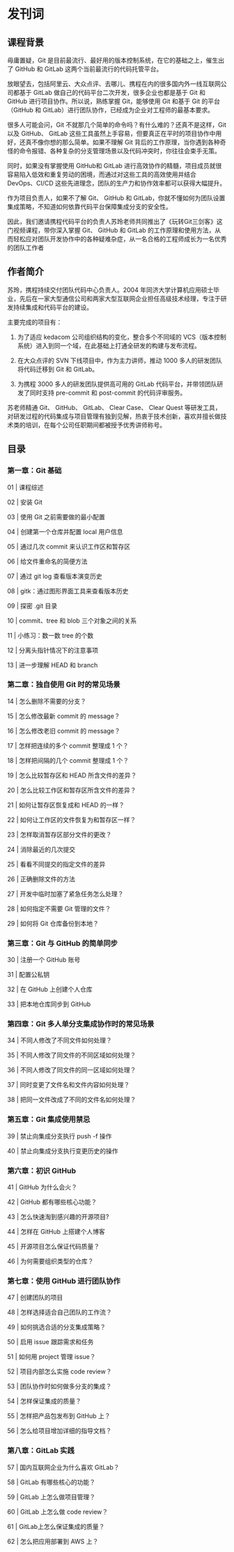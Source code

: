 # 发刊词

## 课程背景

毋庸置疑，Git 是目前最流行、最好用的版本控制系统，在它的基础之上，催生出了 GitHub 和 GitLab 这两个当前最流行的代码托管平台。

放眼望去，包括阿里云、大众点评、去哪儿、携程在内的很多国内外一线互联网公司都基于 GitLab 做自己的代码平台二次开发，很多企业也都是基于 Git 和 GitHub 进行项目协作。所以说，熟练掌握 Git，能够使用 Git 和基于 Git 的平台（GitHub 和 GitLab）进行团队协作，已经成为企业对工程师的最基本要求。

很多人可能会问，Git 不就那几个简单的命令吗？有什么难的？还真不是这样，Git 以及 GitHub、 GitLab 这些工具虽然上手容易，但要真正在平时的项目协作中用好，还真不像你想的那么简单。如果不理解 Git 背后的工作原理，当你遇到各种奇怪的命令报错、各种复杂的分支管理场景以及代码冲突时，你往往会束手无策。

同时，如果没有掌握使用 GitHub和 GitLab 进行高效协作的精髓，项目成员就很容易陷入低效和重复劳动的困境，而通过对这些工具的高效使用并结合 DevOps、CI/CD 这些先进理念，团队的生产力和协作效率都可以获得大幅提升。

作为项目负责人，如果不了解 Git、 GitHub 和 GitLab，你就不懂如何为团队设置集成策略，不知道如何依靠代码平台保障集成分支的安全性。

因此，我们邀请携程代码平台的负责人苏玲老师共同推出了《玩转Git三剑客》这门视频课程，带你深入掌握 Git、 GitHub 和 GitLab 的工作原理和使用方法，从而轻松应对团队开发协作中的各种疑难杂症，从一名合格的工程师成长为一名优秀的团队工作者

## 作者简介

苏玲，携程持续交付团队代码中心负责人。2004 年同济大学计算机应用硕士毕业，先后在一家大型通信公司和两家大型互联网企业担任高级技术经理，专注于研发持续集成和代码平台的建设。

主要完成的项目有：

1. 为了适应 kedacom 公司组织结构的变化，整合多个不同域的 VCS（版本控制系统）进入到同一个域，在此基础上打通全研发的构建与发布流程。

2. 在大众点评的 SVN 下线项目中，作为主力讲师，推动 1000 多人的研发团队将代码迁移到 Git 和 GitLab。

3. 为携程 3000 多人的研发团队提供高可用的 GitLab 代码平台，并带领团队研发了同时支持 pre-commit 和 post-commit 的代码评审服务。

苏老师精通 Git、 GitHub、 GitLab、 Clear Case、 Clear Quest 等研发工具，对研发过程的代码集成与项目管理有独到见解，热衷于技术创新，喜欢并擅长做技术类的培训，在每个公司任职期间都被授予优秀讲师称号。

## 目录

### 第一章：Git 基础

01 | 课程综述

02 | 安装 Git

03 | 使用 Git 之前需要做的最小配置

04 | 创建第一个仓库并配置 local 用户信息

05 | 通过几次 commit 来认识工作区和暂存区

06 | 给文件重命名的简便方法

07 | 通过 git log 查看版本演变历史

08 | gitk：通过图形界面工具来查看版本历史

09 | 探密 .git 目录

10 | commit、tree 和 blob 三个对象之间的关系

11 | 小练习：数一数 tree 的个数

12 | 分离头指针情况下的注意事项

13 | 进一步理解 HEAD 和 branch

### 第二章：独自使用 Git 时的常见场景

14 | 怎么删除不需要的分支？

15 | 怎么修改最新 commit 的 message？

16 | 怎么修改老旧 commit 的 message？

17 | 怎样把连续的多个 commit 整理成 1 个？

18 | 怎样把间隔的几个 commit 整理成 1 个？

19 | 怎么比较暂存区和 HEAD 所含文件的差异？

20 | 怎么比较工作区和暂存区所含文件的差异？

21 | 如何让暂存区恢复成和 HEAD 的一样？

22 | 如何让工作区的文件恢复为和暂存区一样？

23 | 怎样取消暂存区部分文件的更改？

24 | 消除最近的几次提交

25 | 看看不同提交的指定文件的差异

26 | 正确删除文件的方法

27 | 开发中临时加塞了紧急任务怎么处理？

28 | 如何指定不需要 Git 管理的文件？

29 | 如何将 Git 仓库备份到本地？

### 第三章：Git 与 GitHub 的简单同步

30 | 注册一个 GitHub 账号

31 | 配置公私钥

32 | 在 GitHub 上创建个人仓库

33 | 把本地仓库同步到 GitHub

### 第四章：Git 多人单分支集成协作时的常见场景

34 | 不同人修改了不同文件如何处理？

35 | 不同人修改了同文件的不同区域如何处理？

36 | 不同人修改了同文件的同一区域如何处理？

37 | 同时变更了文件名和文件内容如何处理？

38 | 把同一文件改成了不同的文件名如何处理？

### 第五章：Git 集成使用禁忌

39 | 禁止向集成分支执行 push -f 操作

40 | 禁止向集成分支执行变更历史的操作

### 第六章：初识 GitHub

41 | GitHub 为什么会火？

42 | GitHub 都有哪些核心功能？

43 | 怎么快速淘到感兴趣的开源项目?

44 | 怎样在 GitHub 上搭建个人博客

45 | 开源项目怎么保证代码质量？

46 | 为何需要组织类型的仓库？

### 第七章：使用 GitHub 进行团队协作

47 | 创建团队的项目

48 | 怎样选择适合自己团队的工作流？

49 | 如何挑选合适的分支集成策略？

50 | 启用 issue 跟踪需求和任务

51 | 如何用 project 管理 issue？

52 | 项目内部怎么实施 code review？

53 | 团队协作时如何做多分支的集成？

54 | 怎样保证集成的质量？

55 | 怎样把产品包发布到 GitHub 上？

56 | 怎么给项目增加详细的指导文档？

### 第八章：GitLab 实践

57 | 国内互联网企业为什么喜欢 GitLab？

58 | GitLab 有哪些核心的功能？

59 | GitLab 上怎么做项目管理？

60 | GitLab 上怎么做 code review？

61 | GitLab上怎么保证集成的质量？

62 | 怎么把应用部署到 AWS 上？

